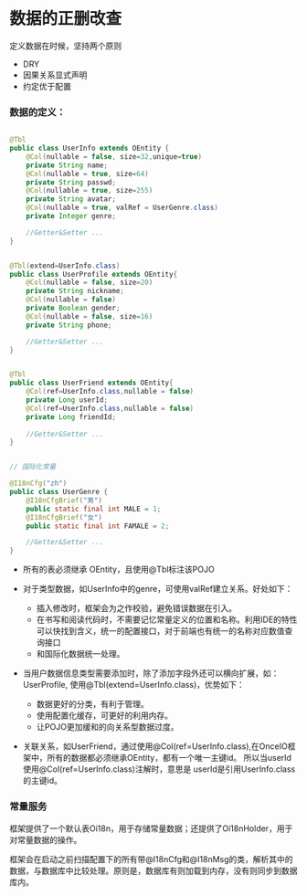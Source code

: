 # 数据的正删改查

定义数据在时候，坚持两个原则 
* DRY 
* 因果关系显式声明
* 约定优于配置


### 数据的定义：

```java

@Tbl
public class UserInfo extends OEntity {
    @Col(nullable = false, size=32,unique=true)
	private String name;
    @Col(nullable = true, size=64)
    private String passwd;
    @Col(nullable = true, size=255)
    private String avatar;
    @Col(nullable = true, valRef = UserGenre.class)
    private Integer genre;

	//Getter&Setter ...
}


@Tbl(extend=UserInfo.class)
public class UserProfile extends OEntity{
    @Col(nullable = false, size=20)
	private String nickname;
    @Col(nullable = false)
	private Boolean gender;
    @Col(nullable = false, size=16)
	private String phone;

	//Getter&Setter ...
}


@Tbl
public class UserFriend extends OEntity{
	@Col(ref=UserInfo.class,nullable = false)
	private Long userId;
	@Col(ref=UserInfo.class,nullable = false)
	private Long friendId;
	
	//Getter&Setter ...
}


// 国际化常量

@I18nCfg("zh")
public class UserGenre {
	@I18nCfgBrief("男")
	public static final int MALE = 1;
	@I18nCfgBrief("女")
	public static final int FAMALE = 2;

	//Getter&Setter ...
}

```

* 所有的表必须继承 OEntity，且使用@Tbl标注该POJO
* 对于类型数据，如UserInfo中的genre，可使用valRef建立关系。好处如下：
	* 插入修改时，框架会为之作校验，避免错误数据在引入。
	* 在书写和阅读代码时，不需要记忆常量定义的位置和名称。利用IDE的特性可以快找到含义，统一的配置接口，对于前端也有统一的名称对应数值查询接口
	* 和国际化数据统一处理。
* 当用户数据信息类型需要添加时，除了添加字段外还可以横向扩展，如：UserProfile, 使用@Tbl(extend=UserInfo.class)，优势如下：
	* 数据更好的分类，有利于管理。
	* 使用配置化缓存，可更好的利用内存。
	* 让POJO更加缓和的向关系型数据过度。

* 关联关系，如UserFriend，通过使用@Col(ref=UserInfo.class),在OnceIO框架中，所有的数据都必须继承OEntity，都有一个唯一主键id。
所以当userId使用@Col(ref=UserInfo.class)注解时，意思是 userId是引用UserInfo.class的主键id。



### 常量服务

框架提供了一个默认表Oi18n，用于存储常量数据；还提供了Oi18nHolder，用于对常量数据的操作。

框架会在启动之前扫描配置下的所有带@I18nCfg和@I18nMsg的类，解析其中的数据，与数据库中比较处理。原则是，数据库有则加载到内存，没有则同步到数据库内。

